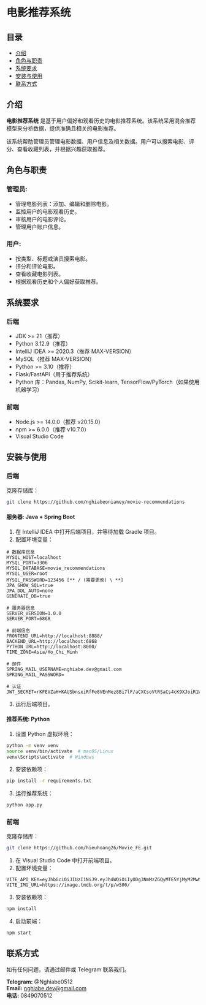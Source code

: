 # 电影推荐系统

## 目录

- [介绍](#介绍)
- [角色与职责](#角色与职责)
- [系统要求](#系统要求)
- [安装与使用](#安装与使用)
- [联系方式](#联系方式)

## 介绍

**电影推荐系统** 是基于用户偏好和观看历史的电影推荐系统。该系统采用混合推荐模型来分析数据，提供准确且相关的电影推荐。

该系统帮助管理员管理电影数据、用户信息及相关数据。用户可以搜索电影、评分、查看收藏列表，并根据兴趣获取推荐。

## 角色与职责

### 管理员:
- 管理电影列表：添加、编辑和删除电影。
- 监控用户的电影观看历史。
- 审核用户的电影评论。
- 管理用户账户信息。

### 用户:
- 按类型、标题或演员搜索电影。
- 评分和评论电影。
- 查看收藏电影列表。
- 根据观看历史和个人偏好获取推荐。

## 系统要求

### 后端

- JDK >= 21（推荐）
- Python 3.12.9（推荐）
- IntelliJ IDEA >= 2020.3（推荐 MAX-VERSION）
- MySQL（推荐 MAX-VERSION）
- Python >= 3.10（推荐）
- Flask/FastAPI（用于推荐系统）
- Python 库：Pandas, NumPy, Scikit-learn, TensorFlow/PyTorch（如果使用机器学习）

### 前端

- Node.js >= 14.0.0（推荐 v20.15.0）
- npm >= 6.0.0（推荐 v10.7.0）
- Visual Studio Code

## 安装与使用

### 后端

克隆存储库：

```sh
git clone https://github.com/nghiabeoniamey/movie-recommendations
```

#### 服务器: Java + Spring Boot

1. 在 IntelliJ IDEA 中打开后端项目，并等待加载 Gradle 项目。
2. 配置环境变量：

```.env
# 数据库信息
MYSQL_HOST=localhost
MYSQL_PORT=3306
MYSQL_DATABASE=movie_recommendations
MYSQL_USER=root
MYSQL_PASSWORD=123456 [** / (需要更改) \ **]
JPA_SHOW_SQL=true
JPA_DDL_AUTO=none
GENERATE_DB=true

# 服务器信息
SERVER_VERSION=1.0.0
SERVER_PORT=6868

# 前端信息
FRONTEND_URL=http://localhost:8888/
BACKEND_URL=http://localhost:6868
PYTHON_URL=http://localhost:8000/
TIME_ZONE=Asia/Ho_Chi_Minh

# 邮件
SPRING_MAIL_USERNAME=nghiabe.dev@gmail.com
SPRING_MAIL_PASSWORD=

# 认证
JWT_SECRET=rKFEVZaH+KAUSbnsxiRfFe8VEnMez8Bi7lF/aCXCsoVtRSaCs4cK9XJoiR1WqpcbhKbNIvB15n6lHv3HMnKLp7R0QQ0a8/DVnqGcm84XKE5j9P1MSk4vY1AspKuHnnb6c9gUtv8lHkJ8uinTas/cyQrgcrNQXCKQP10PVJw4OAx6
```

3. 运行后端项目。

#### 推荐系统: Python

1. 设置 Python 虚拟环境：

```sh
python -m venv venv
source venv/bin/activate  # macOS/Linux
venv\Scripts\activate  # Windows
```

2. 安装依赖项：

```sh
pip install -r requirements.txt
```

3. 运行推荐系统：

```sh
python app.py
```

### 前端

克隆存储库：

```sh
git clone https://github.com/hieuhoang26/Movie_FE.git
```

1. 在 Visual Studio Code 中打开前端项目。
2. 配置环境变量：

```.env
VITE_API_KEY=eyJhbGciOiJIUzI1NiJ9.eyJhdWQiOiIyODg3NmMzZGQyMTE5YjMyM2MwMGNmYzUyNDRhOWIyOCIsIm5iZiI6MTc0MDk3ODI2MC44OTc5OTk4LCJzdWIiOiI2N2M1Mzg1NDQ4ZWU5MDE1YWI3YTcxOTkiLCJzY29wZXMiOlsiYXBpX3JlYWQiXSwidmVyc2lvbiI6MX0.25ub4vnbboEIPwvlbEUIdXi9Uc3y1QfC71uFSju1iM8
VITE_IMG_URL=https://image.tmdb.org/t/p/w500/
```

3. 安装依赖项：

```sh
npm install
```

4. 启动前端：

```sh
npm start
```

## 联系方式

如有任何问题，请通过邮件或 Telegram 联系我们。

**Telegram:** @Nghiabe0512  
**Email:** nghiabe.dev@gmail.com  
**电话:** 0849070512